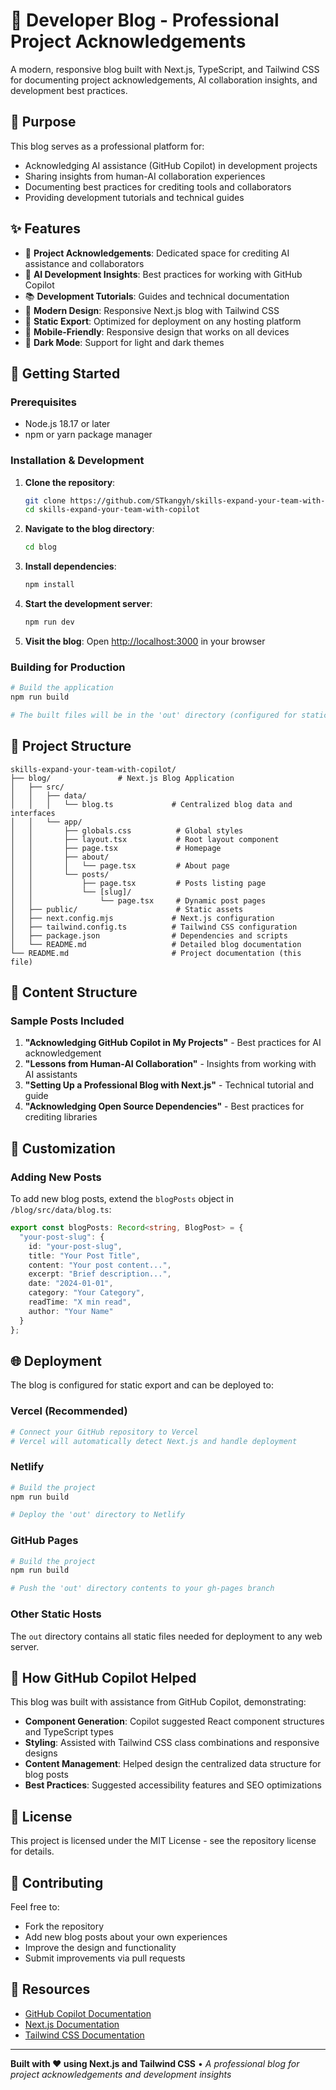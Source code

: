 # 📝 Developer Blog - Professional Project Acknowledgements

A modern, responsive blog built with Next.js, TypeScript, and Tailwind CSS for documenting project acknowledgements, AI collaboration insights, and development best practices.

## 🎯 Purpose

This blog serves as a professional platform for:
- Acknowledging AI assistance (GitHub Copilot) in development projects
- Sharing insights from human-AI collaboration experiences
- Documenting best practices for crediting tools and collaborators
- Providing development tutorials and technical guides

## ✨ Features

- 📝 **Project Acknowledgements**: Dedicated space for crediting AI assistance and collaborators
- 🤖 **AI Development Insights**: Best practices for working with GitHub Copilot
- 📚 **Development Tutorials**: Guides and technical documentation
- 🎨 **Modern Design**: Responsive Next.js blog with Tailwind CSS
- 🚀 **Static Export**: Optimized for deployment on any hosting platform
- 📱 **Mobile-Friendly**: Responsive design that works on all devices
- 🌙 **Dark Mode**: Support for light and dark themes

## 🚀 Getting Started

### Prerequisites
- Node.js 18.17 or later
- npm or yarn package manager

### Installation & Development

1. **Clone the repository**:
   ```bash
   git clone https://github.com/STkangyh/skills-expand-your-team-with-copilot.git
   cd skills-expand-your-team-with-copilot
   ```

2. **Navigate to the blog directory**:
   ```bash
   cd blog
   ```

3. **Install dependencies**:
   ```bash
   npm install
   ```

4. **Start the development server**:
   ```bash
   npm run dev
   ```

5. **Visit the blog**:
   Open [http://localhost:3000](http://localhost:3000) in your browser

### Building for Production

```bash
# Build the application
npm run build

# The built files will be in the 'out' directory (configured for static export)
```

## 📁 Project Structure

```
skills-expand-your-team-with-copilot/
├── blog/               # Next.js Blog Application
│   ├── src/
│   │   ├── data/
│   │   │   └── blog.ts             # Centralized blog data and interfaces
│   │   └── app/
│   │       ├── globals.css          # Global styles
│   │       ├── layout.tsx           # Root layout component
│   │       ├── page.tsx             # Homepage
│   │       ├── about/
│   │       │   └── page.tsx         # About page
│   │       └── posts/
│   │           ├── page.tsx         # Posts listing page
│   │           └── [slug]/
│   │               └── page.tsx     # Dynamic post pages
│   ├── public/                      # Static assets
│   ├── next.config.mjs             # Next.js configuration
│   ├── tailwind.config.ts          # Tailwind CSS configuration
│   ├── package.json                # Dependencies and scripts
│   └── README.md                   # Detailed blog documentation
└── README.md                       # Project documentation (this file)
```

## 📝 Content Structure

### Sample Posts Included
1. **"Acknowledging GitHub Copilot in My Projects"** - Best practices for AI acknowledgement
2. **"Lessons from Human-AI Collaboration"** - Insights from working with AI assistants
3. **"Setting Up a Professional Blog with Next.js"** - Technical tutorial and guide
4. **"Acknowledging Open Source Dependencies"** - Best practices for crediting libraries

## 🎨 Customization

### Adding New Posts
To add new blog posts, extend the `blogPosts` object in `/blog/src/data/blog.ts`:

```typescript
export const blogPosts: Record<string, BlogPost> = {
  "your-post-slug": {
    id: "your-post-slug",
    title: "Your Post Title",
    content: "Your post content...",
    excerpt: "Brief description...",
    date: "2024-01-01",
    category: "Your Category",
    readTime: "X min read",
    author: "Your Name"
  }
};
```

## 🌐 Deployment

The blog is configured for static export and can be deployed to:

### Vercel (Recommended)
```bash
# Connect your GitHub repository to Vercel
# Vercel will automatically detect Next.js and handle deployment
```

### Netlify
```bash
# Build the project
npm run build

# Deploy the 'out' directory to Netlify
```

### GitHub Pages
```bash
# Build the project
npm run build

# Push the 'out' directory contents to your gh-pages branch
```

### Other Static Hosts
The `out` directory contains all static files needed for deployment to any web server.

## 🤝 How GitHub Copilot Helped

This blog was built with assistance from GitHub Copilot, demonstrating:
- **Component Generation**: Copilot suggested React component structures and TypeScript types
- **Styling**: Assisted with Tailwind CSS class combinations and responsive designs
- **Content Management**: Helped design the centralized data structure for blog posts
- **Best Practices**: Suggested accessibility features and SEO optimizations

## 📝 License

This project is licensed under the MIT License - see the repository license for details.

## 🤝 Contributing

Feel free to:
- Fork the repository
- Add new blog posts about your own experiences
- Improve the design and functionality
- Submit improvements via pull requests

## 🔗 Resources

- [GitHub Copilot Documentation](https://docs.github.com/en/copilot)
- [Next.js Documentation](https://nextjs.org/docs)
- [Tailwind CSS Documentation](https://tailwindcss.com/docs)

---

**Built with ❤️ using Next.js and Tailwind CSS** • *A professional blog for project acknowledgements and development insights*
